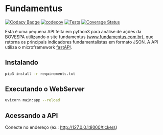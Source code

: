 # Fundamentus

[![Codacy Badge](https://api.codacy.com/project/badge/Grade/c745b5b501ed41a79f52ceee58edd37b)](https://app.codacy.com/gh/mauricio-sousa/fundamentus?utm_source=github.com&utm_medium=referral&utm_content=mauricio-sousa/fundamentus&utm_campaign=Badge_Grade_Settings)
[![codecov](https://codecov.io/gh/mauricio-sousa/fundamentus/branch/master/graph/badge.svg?token=D74I99F0LU)](https://codecov.io/gh/mauricio-sousa/fundamentus)
[![Tests](https://github.com/mauricio-sousa/fundamentus/actions/workflows/python-tests.yml/badge.svg)](https://github.com/mauricio-sousa/fundamentus/actions/workflows/python-tests.yml)
[![Coverage Status](https://coveralls.io/repos/github/mauricio-sousa/fundamentus/badge.svg?branch=master)](https://coveralls.io/github/mauricio-sousa/fundamentus?branch=master)

Esta é uma pequena API feita em python3 para análise de ações da BOVESPA utilizando o site fundamentus (www.fundamentus.com.br), que retorna os principais indicadores fundamentalistas em formato JSON.
A API utiliza o microframework [fastAPI](https://fastapi.tiangolo.com).

## Instalando

```sh
pip3 install -r requirements.txt
```

## Executando o WebServer

```sh
uvicorn main:app --reload
```

## Acessando a API
Conecte no endereço (ex.: http://127.0.0.1:8000/tickers) 
